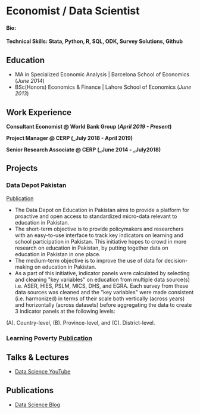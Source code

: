 # Economist / Data Scientist

#### Bio: 
#### Technical Skills: Stata, Python, R, SQL, ODK, Survey Solutions, Github

## Education

- MA in Specialized Economic Analysis | Barcelona School of Economics (_June 2014_)								       		
- BSc(Honors) Economics & Finance     | Lahore School of Economics    (_June 2013_)	 			        		

## Work Experience
**Consultant Economist @ World Bank Group (_April 2019 - Present_)**

**Project Manager @ CERP (_July 2018 - April 2019)**

**Senior Research Associate @ CERP (_June 2014 - _July2018)**



## Projects
### Data Depot Pakistan
[Publication](https://datacatalog.worldbank.org/search/dataset/0038010/Data-Depot---Pakistan)


- The Data Depot on Education in Pakistan aims to provide a platform for proactive and open access to standardized micro-data relevant to education in Pakistan.
- The short-term objective is to provide policymakers and researchers with an easy-to-use interface to track key indicators on learning and school participation in Pakistan. This initiative hopes to crowd in more research on education in Pakistan, by putting together data on education in Pakistan in one place.
- The medium-term objective is to improve the use of data for decision-making on education in Pakistan.
- As a part of this initiative, indicator panels were calculated by selecting and cleaning "key variables" on education from multiple data source(s) i.e. ASER, HIES, PSLM, MICS, DHS, and EGRA. Each survey from these data sources was cleaned and the "key variables" were made consistent (i.e. harmonized) in terms of their scale both vertically (across years) and horizontally (across datasets) before aggregating the data to create 3 indicator panels at the following levels:

(A). Country-level,
(B). Province-level, and
(C). District-level.

### Learning Poverty [Publication](https://www.worldbank.org/en/topic/education/publication/state-of-global-learning-poverty)


## Talks & Lectures
- [Data Science YouTube]()

## Publications
- [Data Science Blog]()






<!---
This is a comment using GitHub's Markdown extension.
--->









